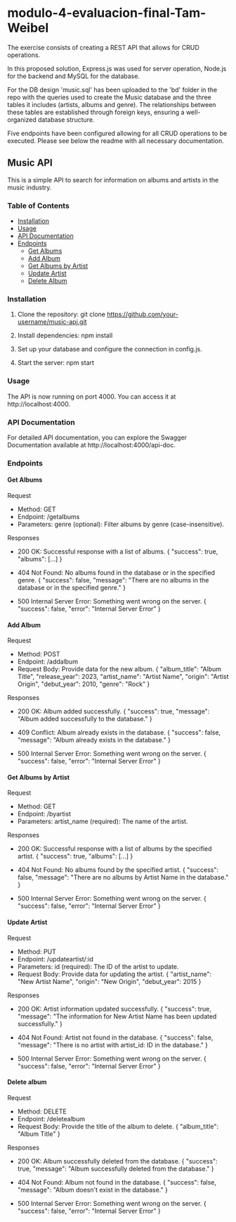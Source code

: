 # modulo-4-evaluacion-final-Tam-Weibel

The exercise consists of creating a REST API that allows for CRUD operations. 

In this proposed solution, Express.js was used for server operation, Node.js for the backend and MySQL for the database.

For the DB design 'music.sql' has been uploaded to the 'bd' folder in the repo with the queries used to create the Music database and the three tables it includes (artists, albums and genre). The relationships between these tables are established through foreign keys, ensuring a well-organized database structure.

Five endpoints have been configured allowing for all CRUD operations to be executed. Please see below the readme with all necessary documentation.

## Music API

This is a simple API to search for information on albums and artists in the music industry.

### Table of Contents

- [Installation](#installation)
- [Usage](#usage)
- [API Documentation](#api-documentation)
- [Endpoints](#endpoints)
  - [Get Albums](#get-albums)
  - [Add Album](#add-album)
  - [Get Albums by Artist](#get-albums-by-artist)
  - [Update Artist](#update-artist)
  - [Delete Album](#delete-album)

### Installation

1. Clone the repository:
   git clone https://github.com/your-username/music-api.git

2. Install dependencies:
    npm install

3. Set up your database and configure the connection in config.js.

4. Start the server:
    npm start

### Usage
The API is now running on port 4000. 
You can access it at http://localhost:4000.

### API Documentation
For detailed API documentation, you can explore the Swagger Documentation available at http://localhost:4000/api-doc.

### Endpoints

#### Get Albums
Request
- Method: GET
- Endpoint: /getalbums
- Parameters:
genre (optional): Filter albums by genre (case-insensitive).

Responses
- 200 OK:
Successful response with a list of albums.
    {
      "success": true,
      "albums": [...]
    }

- 404 Not Found:
No albums found in the database or in the specified genre.
    {
      "success": false,
      "message": "There are no albums in the database or in the specified genre."
    }

- 500 Internal Server Error:
Something went wrong on the server.
    {
      "success": false,
      "error": "Internal Server Error"
    }

#### Add Album
Request
- Method: POST
- Endpoint: /addalbum
- Request Body:
    Provide data for the new album.
    {
      "album_title": "Album Title",
      "release_year": 2023,
      "artist_name": "Artist Name",
      "origin": "Artist Origin",
      "debut_year": 2010,
      "genre": "Rock"
    }

Responses
- 200 OK:
Album added successfully.
    {
      "success": true,
      "message": "Album added successfully to the database."
    }

- 409 Conflict:
Album already exists in the database.
    {
      "success": false,
      "message": "Album already exists in the database."
    }

- 500 Internal Server Error:
Something went wrong on the server.
    {
      "success": false,
      "error": "Internal Server Error"
    }

#### Get Albums by Artist
Request
- Method: GET
- Endpoint: /byartist
- Parameters:
    artist_name (required): The name of the artist.

Responses
- 200 OK:
Successful response with a list of albums by the specified artist.
    {
      "success": true,
      "albums": [...]
    }

- 404 Not Found:
No albums found by the specified artist.
    {
      "success": false,
      "message": "There are no albums by Artist Name in the database."
    }

- 500 Internal Server Error:
Something went wrong on the server.
    {
      "success": false,
      "error": "Internal Server Error"
    }

#### Update Artist
Request
- Method: PUT
- Endpoint: /updateartist/:id
- Parameters:
    id (required): The ID of the artist to update.
- Request Body:
    Provide data for updating the artist.
    {
      "artist_name": "New Artist Name",
      "origin": "New Origin",
      "debut_year": 2015
    }

Responses
- 200 OK:
Artist information updated successfully.
    {
      "success": true,
      "message": "The information for New Artist Name has been updated successfully."
    }

- 404 Not Found:
Artist not found in the database.
    {
      "success": false,
      "message": "There is no artist with artist_id: ID in the database."
    }

- 500 Internal Server Error:
Something went wrong on the server.
    {
      "success": false,
      "error": "Internal Server Error"
    }

#### Delete album
Request
- Method: DELETE
- Endpoint: /deletealbum
- Request Body:
    Provide the title of the album to delete.
    {
      "album_title": "Album Title"
    }

Responses
- 200 OK:
Album successfully deleted from the database.
    {
      "success": true,
      "message": "Album successfully deleted from the database."
    }

- 404 Not Found:
Album not found in the database.
    {
      "success": false,
      "message": "Album doesn't exist in the database."
    }

- 500 Internal Server Error:
Something went wrong on the server.
    {
      "success": false,
      "error": "Internal Server Error"
    }

